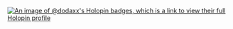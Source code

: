 [![An image of @dodaxx's Holopin badges, which is a link to view their full Holopin profile](https://holopin.me/dodaxx)](https://holopin.io/@dodaxx)
